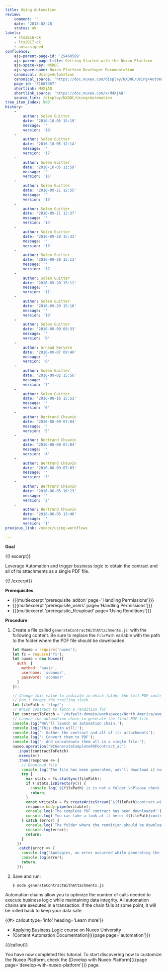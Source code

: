 ```yaml
---
title: Using Automation
review:
    comment: ''
    date: '2018-02-28'
    status: ok
labels:
    - lts2016-ok
    - lts2017-ok
    - notassigned
confluence:
    ajs-parent-page-id: '29460589'
    ajs-parent-page-title: Getting Started with the Nuxeo Platform
    ajs-space-key: NXDOC
    ajs-space-name: Nuxeo Platform Developer Documentation
    canonical: Using+Automation
    canonical_source: 'https://doc.nuxeo.com/display/NXDOC/Using+Automation'
    page_id: '31687987'
    shortlink: M4XjAQ
    shortlink_source: 'https://doc.nuxeo.com/x/M4XjAQ'
    source_link: /display/NXDOC/Using+Automation
tree_item_index: 900
history:
    -
        author: Solen Guitter
        date: '2016-10-05 15:19'
        message: ''
        version: '18'
    -
        author: Solen Guitter
        date: '2016-10-05 12:14'
        message: ''
        version: '17'
    -
        author: Solen Guitter
        date: '2016-10-05 11:59'
        message: ''
        version: '16'
    -
        author: Solen Guitter
        date: '2016-09-21 12:55'
        message: ''
        version: '15'
    -
        author: Solen Guitter
        date: '2016-09-21 12:37'
        message: ''
        version: '14'
    -
        author: Solen Guitter
        date: '2016-09-20 15:31'
        message: ''
        version: '13'
    -
        author: Solen Guitter
        date: '2016-09-20 15:13'
        message: ''
        version: '12'
    -
        author: Solen Guitter
        date: '2016-09-20 15:11'
        message: ''
        version: '11'
    -
        author: Solen Guitter
        date: '2016-09-20 15:10'
        message: ''
        version: '10'
    -
        author: Solen Guitter
        date: '2016-09-09 08:33'
        message: ''
        version: '9'
    -
        author: Arnaud Kervern
        date: '2016-09-07 09:49'
        message: ''
        version: '8'
    -
        author: Solen Guitter
        date: '2016-09-02 15:56'
        message: ''
        version: '7'
    -
        author: Solen Guitter
        date: '2016-08-16 15:51'
        message: ''
        version: '6'
    -
        author: Bertrand Chauvin
        date: '2016-08-09 07:04'
        message: ''
        version: '5'
    -
        author: Bertrand Chauvin
        date: '2016-08-09 07:04'
        message: ''
        version: '4'
    -
        author: Bertrand Chauvin
        date: '2016-08-09 07:03'
        message: ''
        version: '3'
    -
        author: Bertrand Chauvin
        date: '2016-08-05 16:23'
        message: ''
        version: '2'
    -
        author: Bertrand Chauvin
        date: '2016-08-05 13:48'
        message: ''
        version: '1'
previous_link: /nxdoc/using-workflows

---
```

**Goal**

{{! excerpt}}

Leverage Automation and trigger business logic to obtain the contract and all of its attachments as a single PDF file.

{{! /excerpt}}

**Prerequisites**

*   {{{multiexcerpt 'prerequisite_addon' page='Handling Permissions'}}}
*   {{{multiexcerpt 'prerequisite_users' page='Handling Permissions'}}}
*   {{{multiexcerpt 'prerequisite_fileupload' page='Using Renditions'}}}

**Procedure**

1.  Create a file called `generateContractWithAttachments.js`&nbsp; with the following content. Be sure to replace the `filePath` variable with the path to the folder where the PDF file should be downloaded.

    ```js
    let Nuxeo = require('nuxeo');
    let fs = require('fs');
    let nuxeo = new Nuxeo({
      auth: {
        method: 'basic',
        username: 'sconnor',
        password: 'sconnor'
      }
    });

    // Change this value to indicate in which folder the full PDF contract should be downloaded
    // Don't forget the trailing slash
    let filePath = '/tmp/';
    // Which contract to fetch a rendition for
    let contractToFetch = '/default-domain/workspaces/North America/awesome-tech/awesome-contract';
    // Launch the automation chain to generate the final PDF file
    console.log('We\'ll launch an automation chain.');
    console.log('This chain will:');
    console.log('- Gather the contract and all of its attachments');
    console.log('- Convert them to PDF');
    console.log('- And concatenate them all in a single file.');
    nuxeo.operation('BCGenerateCompletePDFContract_ac')
      .input(contractToFetch)
      .execute()
      .then(response => {
        // Download file
        console.log('The file has been generated, we\'ll download it now.');
        try {
          var stats = fs.statSync(filePath);
          if (!stats.isDirectory()) {
            console.log(`${filePath} is is not a folder.\nPlease check the filePath variable (currently set to: ${filepath} )\nand make sure you have the proper rights on that folder.`);
            return;
          }
          const writable = fs.createWriteStream(`${filePath}contract-with-attachments.pdf`);
          response.body.pipe(writable);
          console.log('The complete PDF contract has been downloaded!');
          console.log(`You can take a look at it here: ${filePath}contract-with-attachments.pdf`)
        } catch (error) {
          console.log(`The folder where the rendition should be downloaded cannot be accessed.\nPlease check the filePath variable (currently set to: ${filePath})\nand make sure you have write access on that folder.`);
          console.log(error);
          return;
        }
      })
      .catch(error => {
        console.log('Apologies, an error occurred while generating the final PDF file.');
        console.log(error);
        return;
      });

    ```

2.  Save and run:

    ```
    $ node generateContractWithAttachments.js
    ```

Automation chains allow you to optimize the number of calls needed to execute business logic while maintaining data integrity. All automation chains are executed in a transaction: if the chain fails at some point, it will be rolled back to keep your data safe.

{{#> callout type='info' heading='Learn more'}}

*   [Applying Business Logic](https://university.nuxeo.com/learn/public/course/view/elearning/46/ApplyingBusinessLogic) course on Nuxeo University
*   [Content Automation Documentation]({{page page='automation'}})

{{/callout}}

You have now completed this tutorial. To start discovering how to customize the Nuxeo Platform, check the [Develop with Nuxeo Platform]({{page page='develop-with-nuxeo-platform'}}) page.
